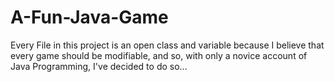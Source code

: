 # A-Fun-Java-Game
Every File in this project is an open class and variable because I believe that every game should be modifiable, and so, with only a novice account of Java Programming, I've decided to do so...